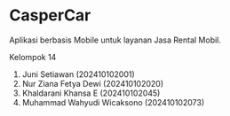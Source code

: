 # CasperCar
  Aplikasi berbasis Mobile untuk layanan Jasa Rental Mobil.
  
Kelompok 14

1. Juni Setiawan                (202410102001)
2. Nur Ziana Fetya Dewi         (202410102020)
3. Khaldarani Khansa E          (202410102045)
5. Muhammad Wahyudi Wicaksono   (202410102073)
